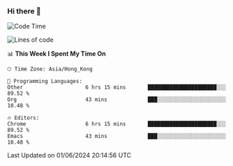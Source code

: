 ### Hi there 👋

<!--
**nicehiro/nicehiro** is a ✨ _special_ ✨ repository because its `README.md` (this file) appears on your GitHub profile.

Here are some ideas to get you started:

- 🔭 I’m currently working on ...
- 🌱 I’m currently learning ...
- 👯 I’m looking to collaborate on ...
- 🤔 I’m looking for help with ...
- 💬 Ask me about ...
- 📫 How to reach me: ...
- 😄 Pronouns: ...
- ⚡ Fun fact: ...
-->

<!--START_SECTION:waka-->
![Code Time](http://img.shields.io/badge/Code%20Time-334%20hrs%2026%20mins-blue)

![Lines of code](https://img.shields.io/badge/From%20Hello%20World%20I%27ve%20Written-2.7%20million%20lines%20of%20code-blue)

📊 **This Week I Spent My Time On** 

```text
🕑︎ Time Zone: Asia/Hong_Kong

💬 Programming Languages: 
Other                    6 hrs 15 mins       ██████████████████████░░░   89.52 % 
Org                      43 mins             ███░░░░░░░░░░░░░░░░░░░░░░   10.48 % 

🔥 Editors: 
Chrome                   6 hrs 15 mins       ██████████████████████░░░   89.52 % 
Emacs                    43 mins             ███░░░░░░░░░░░░░░░░░░░░░░   10.48 % 
```


 Last Updated on 01/06/2024 20:14:56 UTC
<!--END_SECTION:waka-->
